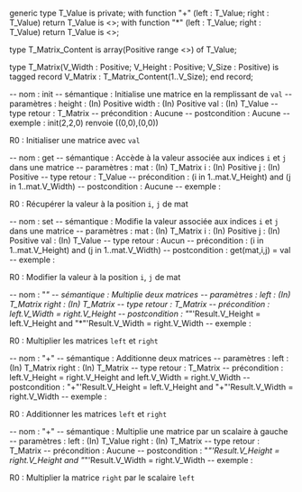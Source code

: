 generic
    type T_Value is private;
    with function "+" (left : T_Value; right : T_Value) return T_Value is <>;
    with function "*" (left : T_Value; right : T_Value) return T_Value is <>;

type T_Matrix_Content is array(Positive range <>) of T_Value;

type T_Matrix(V_Width : Positive; V_Height : Positive; V_Size : Positive) is tagged record
    V_Matrix : T_Matrix_Content(1..V_Size);
end record;

-- nom : init
-- sémantique : Initialise une matrice en la remplissant de `val`
-- paramètres : 
    height : (In) Positive
    width : (In) Positive
    val : (In) T_Value
-- type retour : T_Matrix
-- précondition : Aucune
-- postcondition : Aucune
-- exemple : init(2,2,0) renvoie ((0,0),(0,0))

R0 : Initialiser une matrice avec `val`


-- nom : get
-- sémantique : Accède à la valeur associée aux indices `i` et `j` dans une matrice
-- paramètres : 
    mat : (In) T_Matrix
    i : (In) Positive
    j : (In) Positive
-- type retour : T_Value
-- précondition : (i in 1..mat.V_Height) and (j in 1..mat.V_Width)
-- postcondition : Aucune
-- exemple : 

R0 : Récupérer la valeur à la position `i`, `j` de mat


-- nom : set
-- sémantique : Modifie la valeur associée aux indices `i` et `j` dans une matrice
-- paramètres : 
    mat : (In) T_Matrix
    i : (In) Positive
    j : (In) Positive
    val : (In) T_Value
-- type retour : Aucun
-- précondition : (i in 1..mat.V_Height) and (j in 1..mat.V_Width)
-- postcondition : get(mat,i,j) = val
-- exemple : 

R0 : Modifier la valeur à la position `i`, `j` de mat


-- nom : "*"
-- sémantique : Multiplie deux matrices
-- paramètres : 
    left : (In) T_Matrix
    right : (In) T_Matrix
-- type retour : T_Matrix
-- précondition : left.V_Width = right.V_Height
-- postcondition : "*"'Result.V_Height = left.V_Height and "*"'Result.V_Width = right.V_Width
-- exemple : 

R0 : Multiplier les matrices `left` et `right`


-- nom : "+"
-- sémantique : Additionne deux matrices
-- paramètres : 
    left : (In) T_Matrix
    right : (In) T_Matrix
-- type retour : T_Matrix
-- précondition : left.V_Height = right.V_Height and left.V_Width = right.V_Width
-- postcondition : "+"'Result.V_Height = left.V_Height and "+"'Result.V_Width = right.V_Width
-- exemple : 

R0 : Additionner les matrices `left` et `right`


-- nom : "+"
-- sémantique : Multiplie une matrice par un scalaire à gauche
-- paramètres : 
    left : (In) T_Value
    right : (In) T_Matrix
-- type retour : T_Matrix
-- précondition : Aucune
-- postcondition : "*"'Result.V_Height = right.V_Height and "*"'Result.V_Width = right.V_Width
-- exemple : 

R0 : Multiplier la matrice `right` par le scalaire `left`